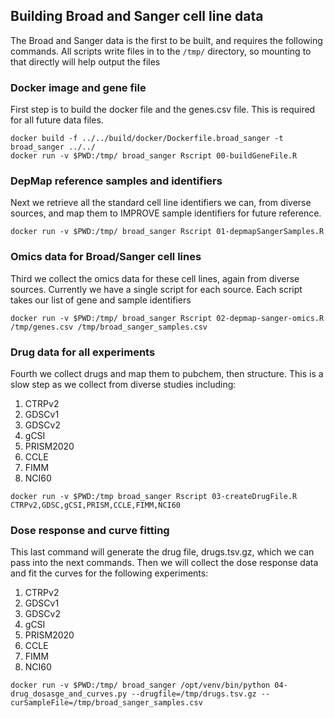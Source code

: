## Building Broad and Sanger cell line data
The Broad and Sanger data is the first to be built, and requires the
following commands. All scripts write files in to the `/tmp/`
directory, so mounting to that directly will help output the files


### Docker image and gene file
First step is to build the docker file and the genes.csv file. This is
required for all future data files.
```
docker build -f ../../build/docker/Dockerfile.broad_sanger -t broad_sanger ../../
docker run -v $PWD:/tmp/ broad_sanger Rscript 00-buildGeneFile.R

```

### DepMap reference samples and identifiers
Next we retrieve all the standard cell line identifiers we can, from diverse
sources, and map them to IMPROVE sample identifiers for future reference.
```
docker run -v $PWD:/tmp/ broad_sanger Rscript 01-depmapSangerSamples.R

```

### Omics data for Broad/Sanger cell lines
Third we collect the omics data for these cell lines, again from
diverse sources. Currently we have a single script for each
source. Each script takes our list of gene and sample identifiers
```
docker run -v $PWD:/tmp/ broad_sanger Rscript 02-depmap-sanger-omics.R /tmp/genes.csv /tmp/broad_sanger_samples.csv

```

### Drug data for all experiments

Fourth we collect drugs and map them to pubchem, then structure. This
is a slow step as we collect from diverse studies including:
1. CTRPv2
2. GDSCv1
3. GDSCv2
4. gCSI
5. PRISM2020
6. CCLE
7. FIMM
8. NCI60

```
docker run -v $PWD:/tmp broad_sanger Rscript 03-createDrugFile.R CTRPv2,GDSC,gCSI,PRISM,CCLE,FIMM,NCI60

```
### Dose response and curve fitting
This last command will generate the drug file, drugs.tsv.gz, which we
can pass into the next commands. Then we will collect the dose
response data and fit the curves for the following experiments:
1. CTRPv2
2. GDSCv1
3. GDSCv2
4. gCSI
5. PRISM2020
6. CCLE
7. FIMM
8. NCI60

```
docker run -v $PWD:/tmp/ broad_sanger /opt/venv/bin/python 04-drug_dosasge_and_curves.py --drugfile=/tmp/drugs.tsv.gz --curSampleFile=/tmp/broad_sanger_samples.csv

```


